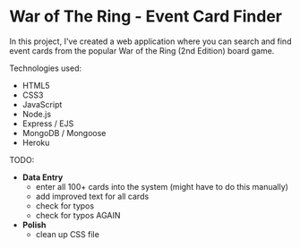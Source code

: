 # War of The Ring - Event Card Finder

In this project, I've created a web application where you can search and find event cards from the popular War of the Ring (2nd Edition) board game.

Technologies used:

- HTML5
- CSS3
- JavaScript
- Node.js
- Express / EJS
- MongoDB / Mongoose
- Heroku

TODO:

- **Data Entry**
  - enter all 100+ cards into the system (might have to do this manually)
  - add improved text for all cards
  - check for typos
  - check for typos AGAIN
- **Polish**
  - clean up CSS file
